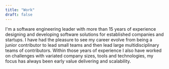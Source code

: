```yaml
---
title: "Work"
draft: false
---
```


I'm a software engineering leader with more than 15 years of experience designing and developing software solutions for 
established companies and startups. I have had the pleasure to see my career evolve from being a junior contributor
to lead small teams and then lead large multidisciplinary teams of contributors.  Within those years of experience I also 
have worked on challenges with variated company sizes, tools and technologies, my focus has always been early value 
delivering and scalability.